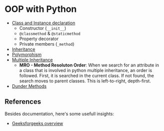 # OOP with Python

* [Class and Instance declaration](./class.py)
  * Constructor (`__init__`)
  * `@classmethod` & `@staticmethod`
  * Property decorator
  * Private members (`_method`)
* [Inheritance](./inheritance.py)
* [Polymorphism](./polymorphism.py)
* [Multiple Inheritance](./multiinheritance.py)
  * __MRO - Method Resoluton Order__: When we search for an attribute in a class that is involved in python multiple inheritance, an order is followed. First, it is searched in the current class. If not found, the search moves to parent classes. This is left-to-right, depth-first.
* [Dunder Methods](https://docs.python.org/3/reference/datamodel.html#special-method-names)

## References

Besides documentation, here's some usefull insights:

* [Geeksforgeeks overview](https://www.geeksforgeeks.org/dunder-magic-methods-python/)
